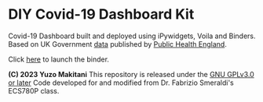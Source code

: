 # DIY Covid-19 Dashboard Kit

Covid-19 Dashboard built and deployed using iPywidgets, Voila and Binders. Based on UK Government [data](https://coronavirus.data.gov.uk/) published by [Public Health England](https://www.gov.uk/government/organisations/public-health-england).

Click [here](https://mybinder.org/v2/gh/yuzom/covid-19_dashboard/2c398dcffabd2ffaaa62a6d4ad44e2ed7a2e4316?urlpath=lab%2Ftree%2Fcovid-19_dashboard.ipynb) to launch the binder.

**(C) 2023 Yuzo Makitani** This repository is released under the [GNU GPLv3.0 or later](https://www.gnu.org/licenses/)
Code developed for and modified from Dr. Fabrizio Smeraldi's ECS780P class.
